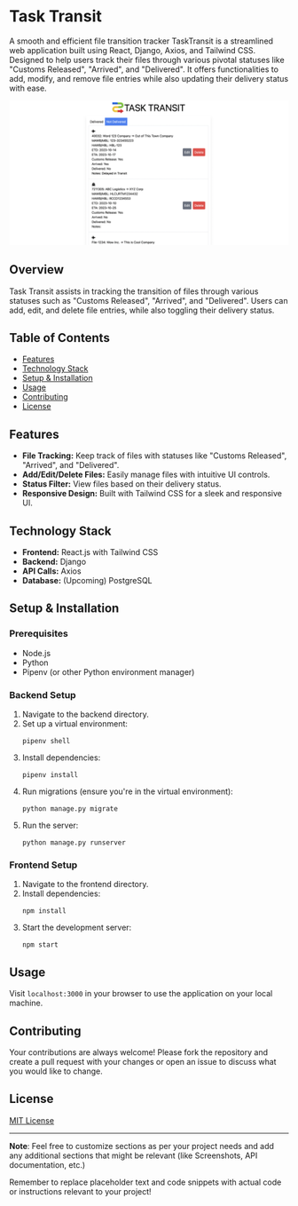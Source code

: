 # Task Transit

A smooth and efficient file transition tracker TaskTransit is a streamlined web application built using React, Django, Axios, and Tailwind CSS. Designed to help users track their files through various pivotal statuses like "Customs Released", "Arrived", and "Delivered". It offers functionalities to add, modify, and remove file entries while also updating their delivery status with ease.

![Alt Text](./frontend/public/Screenshot_Task_Transit.png)

## Overview

Task Transit assists in tracking the transition of files through various statuses such as "Customs Released", "Arrived", and "Delivered". Users can add, edit, and delete file entries, while also toggling their delivery status. 

## Table of Contents

- [Features](#features)
- [Technology Stack](#technology-stack)
- [Setup & Installation](#setup-&-installation)
- [Usage](#usage)
- [Contributing](#contributing)
- [License](#license)

## Features

- **File Tracking:** Keep track of files with statuses like "Customs Released", "Arrived", and "Delivered".
- **Add/Edit/Delete Files:** Easily manage files with intuitive UI controls.
- **Status Filter:** View files based on their delivery status.
- **Responsive Design:** Built with Tailwind CSS for a sleek and responsive UI.

## Technology Stack

- **Frontend:** React.js with Tailwind CSS
- **Backend:** Django
- **API Calls:** Axios
- **Database:** (Upcoming) PostgreSQL

## Setup & Installation

### Prerequisites

- Node.js
- Python
- Pipenv (or other Python environment manager)
  
### Backend Setup

1. Navigate to the backend directory.
2. Set up a virtual environment: 
    ```shell
    pipenv shell
    ```
3. Install dependencies: 
    ```shell
    pipenv install
    ```
4. Run migrations (ensure you're in the virtual environment):
    ```shell
    python manage.py migrate
    ```
5. Run the server:
    ```shell
    python manage.py runserver
    ```
   
### Frontend Setup

1. Navigate to the frontend directory.
2. Install dependencies:
    ```shell
    npm install
    ```
3. Start the development server:
    ```shell
    npm start
    ```
   
## Usage

Visit `localhost:3000` in your browser to use the application on your local machine.

## Contributing

Your contributions are always welcome! Please fork the repository and create a pull request with your changes or open an issue to discuss what you would like to change.

## License

[MIT License](https://choosealicense.com/licenses/mit/)

---

**Note**: Feel free to customize sections as per your project needs and add any additional sections that might be relevant (like Screenshots, API documentation, etc.)

Remember to replace placeholder text and code snippets with actual code or instructions relevant to your project!
